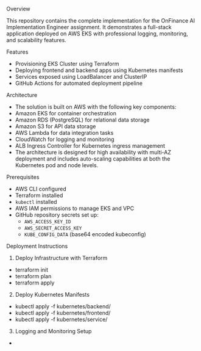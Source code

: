 Overview

This repository contains the complete implementation for the OnFinance AI Implementation Engineer assignment. It demonstrates a full-stack application deployed on AWS EKS with professional logging, monitoring, and scalability features.


Features

- Provisioning EKS Cluster using Terraform
- Deploying frontend and backend apps using Kubernetes manifests
- Services exposed using LoadBalancer and ClusterIP
- GitHub Actions for automated deployment pipeline

Architecture

- The solution is built on AWS with the following key components:
- Amazon EKS for container orchestration
- Amazon RDS (PostgreSQL) for relational data storage
- Amazon S3 for API data storage
- AWS Lambda for data integration tasks
- CloudWatch for logging and monitoring
- ALB Ingress Controller for Kubernetes ingress management
- The architecture is designed for high availability with multi-AZ deployment and includes auto-scaling capabilities at both the Kubernetes pod and node levels.


Prerequisites

- AWS CLI configured
- Terraform installed
- `kubectl` installed
- AWS IAM permissions to manage EKS and VPC
- GitHub repository secrets set up:
  - `AWS_ACCESS_KEY_ID`
  - `AWS_SECRET_ACCESS_KEY`
  - `KUBE_CONFIG_DATA` (base64 encoded kubeconfig)
 

Deployment Instructions

1. Deploy Infrastructure with Terraform
- terraform init
- terraform plan
- terraform apply

2. Deploy Kubernetes Manifests
- kubectl apply -f kubernetes/backend/
- kubectl apply -f kubernetes/frontend/
- kubectl apply -f kubernetes/service/

3. Logging and Monitoring Setup
- 
